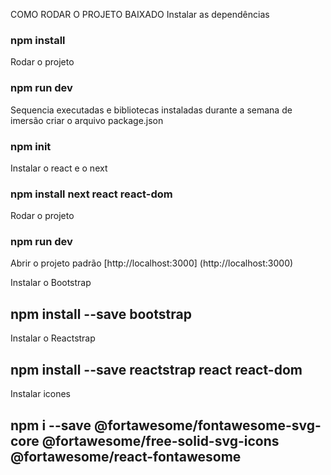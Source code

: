 COMO RODAR O PROJETO BAIXADO 
Instalar as dependências
### npm install

Rodar o projeto
### npm run dev

Sequencia executadas e bibliotecas instaladas durante a semana de imersão
criar o arquivo package.json
### npm init

Instalar o react e o next
### npm install next react react-dom

Rodar o projeto
### npm run dev

Abrir o projeto padrão
[http://localhost:3000] (http://localhost:3000)

Instalar o Bootstrap
## npm install --save bootstrap

Instalar o Reactstrap
## npm install --save reactstrap react react-dom

Instalar icones
## npm i --save @fortawesome/fontawesome-svg-core @fortawesome/free-solid-svg-icons @fortawesome/react-fontawesome